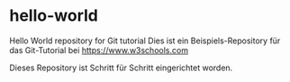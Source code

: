# hello-world
Hello World repository for Git tutorial
Dies ist ein Beispiels-Repository für das Git-Tutorial bei https://www.w3schools.com

Dieses Repository ist Schritt für Schritt eingerichtet worden. 
